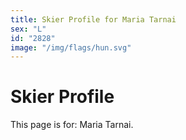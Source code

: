 ```yaml
---
title: Skier Profile for Maria Tarnai
sex: "L"
id: "2828"
image: "/img/flags/hun.svg" 
---
```


# Skier Profile

This page is for: Maria Tarnai.
    